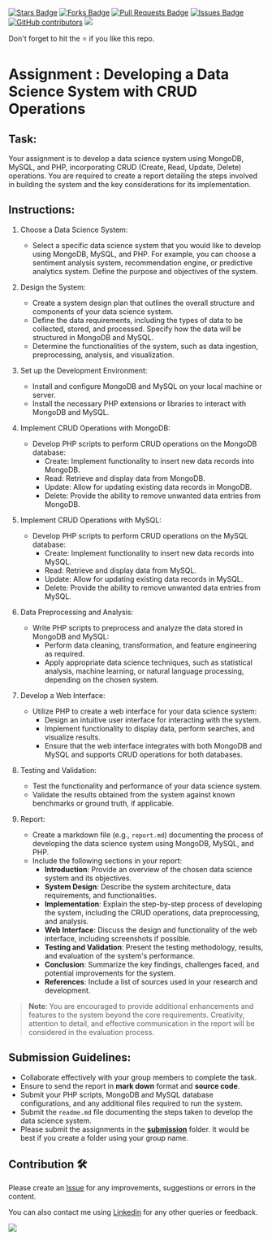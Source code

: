 <a href="https://github.com/drshahizan/special-topic-data-engineering/stargazers"><img src="https://img.shields.io/github/stars/drshahizan/special-topic-data-engineering" alt="Stars Badge"/></a>
<a href="https://github.com/drshahizan/special-topic-data-engineering/network/members"><img src="https://img.shields.io/github/forks/drshahizan/special-topic-data-engineering" alt="Forks Badge"/></a>
<a href="https://github.com/drshahizan/special-topic-data-engineering/pulls"><img src="https://img.shields.io/github/issues-pr/drshahizan/special-topic-data-engineering" alt="Pull Requests Badge"/></a>
<a href="https://github.com/drshahizan/special-topic-data-engineering/issues"><img src="https://img.shields.io/github/issues/drshahizan/special-topic-data-engineering" alt="Issues Badge"/></a>
<a href="https://github.com/drshahizan/special-topic-data-engineering/graphs/contributors"><img alt="GitHub contributors" src="https://img.shields.io/github/contributors/drshahizan/special-topic-data-engineering?color=2b9348"></a>
![](https://visitor-badge.glitch.me/badge?page_id=drshahizan/special-topic-data-engineering)

Don't forget to hit the :star: if you like this repo.

# Assignment : Developing a Data Science System with CRUD Operations

## Task:
Your assignment is to develop a data science system using MongoDB, MySQL, and PHP, incorporating CRUD (Create, Read, Update, Delete) operations. You are required to create a report detailing the steps involved in building the system and the key considerations for its implementation.

## Instructions:
1. Choose a Data Science System:
   - Select a specific data science system that you would like to develop using MongoDB, MySQL, and PHP. For example, you can choose a sentiment analysis system, recommendation engine, or predictive analytics system. Define the purpose and objectives of the system.

2. Design the System:
   - Create a system design plan that outlines the overall structure and components of your data science system.
   - Define the data requirements, including the types of data to be collected, stored, and processed. Specify how the data will be structured in MongoDB and MySQL.
   - Determine the functionalities of the system, such as data ingestion, preprocessing, analysis, and visualization.

3. Set up the Development Environment:
   - Install and configure MongoDB and MySQL on your local machine or server.
   - Install the necessary PHP extensions or libraries to interact with MongoDB and MySQL.

4. Implement CRUD Operations with MongoDB:
   - Develop PHP scripts to perform CRUD operations on the MongoDB database:
     - Create: Implement functionality to insert new data records into MongoDB.
     - Read: Retrieve and display data from MongoDB.
     - Update: Allow for updating existing data records in MongoDB.
     - Delete: Provide the ability to remove unwanted data entries from MongoDB.

5. Implement CRUD Operations with MySQL:
   - Develop PHP scripts to perform CRUD operations on the MySQL database:
     - Create: Implement functionality to insert new data records into MySQL.
     - Read: Retrieve and display data from MySQL.
     - Update: Allow for updating existing data records in MySQL.
     - Delete: Provide the ability to remove unwanted data entries from MySQL.

6. Data Preprocessing and Analysis:
   - Write PHP scripts to preprocess and analyze the data stored in MongoDB and MySQL:
     - Perform data cleaning, transformation, and feature engineering as required.
     - Apply appropriate data science techniques, such as statistical analysis, machine learning, or natural language processing, depending on the chosen system.

7. Develop a Web Interface:
   - Utilize PHP to create a web interface for your data science system:
     - Design an intuitive user interface for interacting with the system.
     - Implement functionality to display data, perform searches, and visualize results.
     - Ensure that the web interface integrates with both MongoDB and MySQL and supports CRUD operations for both databases.

8. Testing and Validation:
   - Test the functionality and performance of your data science system.
   - Validate the results obtained from the system against known benchmarks or ground truth, if applicable.

9. Report:
   - Create a markdown file (e.g., `report.md`) documenting the process of developing the data science system using MongoDB, MySQL, and PHP.
   - Include the following sections in your report:
     - **Introduction**: Provide an overview of the chosen data science system and its objectives.
     - **System Design**: Describe the system architecture, data requirements, and functionalities.
     - **Implementation**: Explain the step-by-step process of developing the system, including the CRUD operations, data preprocessing, and analysis.
     - **Web Interface**: Discuss the design and functionality of the web interface, including screenshots if possible.
     - **Testing and Validation**: Present the testing methodology, results, and evaluation of the system's performance.
     - **Conclusion**: Summarize the key findings, challenges faced, and potential improvements for the system.
     - **References**: Include a list of sources used in your research and development.

>**Note**: You are encouraged to provide additional enhancements and features to the system beyond the core requirements. Creativity, attention to detail, and effective communication in the report will be considered in the evaluation process.

## Submission Guidelines:
- Collaborate effectively with your group members to complete the task.
- Ensure to send the report in **mark down** format and **source code**.
- Submit your PHP scripts, MongoDB and MySQL database configurations, and any additional files required to run the system.
- Submit the `readme.md` file documenting the steps taken to develop the data science system.
- Please submit the assignments in the [**submission**](./submission/) folder. It would be best if you create a folder using your group name.

## Contribution 🛠️
Please create an [Issue](https://github.com/drshahizan/special-topic-data-engineering/issues) for any improvements, suggestions or errors in the content.

You can also contact me using [Linkedin](https://www.linkedin.com/in/drshahizan/) for any other queries or feedback.

![](https://komarev.com/ghpvc/?username=drshahizan&label=Views&color=0e75b6&style=flat)
